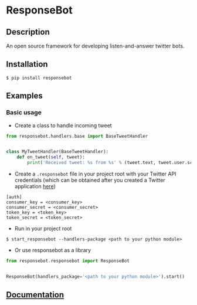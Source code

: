 # ResponseBot

## Description
An open source framework for developing listen-and-answer twitter bots.

## Installation
```
$ pip install responsebot
```

## Examples
### Basic usage
* Create a class to handle incoming tweet

```python
from responsebot.handlers.base import BaseTweetHandler


class MyTweetHandler(BaseTweetHandler):
    def on_tweet(self, tweet):
        print('Received tweet: %s from %s' % (tweet.text, tweet.user.screen_name))
```

* Create a `.responsebot` file in your project root with your Twitter API credentials (which can be obtained after you created a Twitter application [here](https://apps.twitter.com/))

```
[auth]
consumer_key = <consumer_key>
consumer_secret = <consumer_secret>
token_key = <token_key>
token_secret = <token_secret>
```

* Run in your project root

```
$ start_responsebot --handlers-package <path to your python module>
```

* Or use responsebot as a library

```python
from responsebot.responsebot import ResponseBot


ResponseBot(handlers_package='<path to your python module>').start()
```

## [Documentation](http://responsebot.readthedocs.org)
